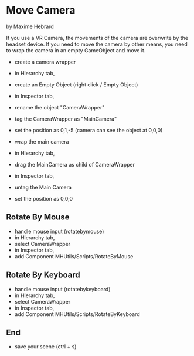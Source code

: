 # Move Camera

by Maxime Hebrard

If you use a VR Camera, the movements of the camera are overwrite by the headset device.
If you need to move the camera by other means, you need to wrap the camera in an empty GameObject and move it.

* create a camera wrapper
 * in Hierarchy tab,
 * create an Empty Object (right click / Empty Object)
 * in Inspector tab,
 * rename the object "CameraWrapper"
 * tag the CameraWrapper as "MainCamera"
 * set the position as 0,1,-5 (camera can see the object at 0,0,0)

* wrap the main camera
 * in Hierarchy tab,
 * drag the MainCamera as child of CameraWrapper
 * in Inspector tab,
 * untag the Main Camera
 * set the position as 0,0,0

## Rotate By Mouse

* handle mouse input (rotatebymouse)
 * in Hierarchy tab,
 * select CameraWrapper
 * in Inspector tab,
 * add Component MHUtils/Scripts/RotateByMouse

## Rotate By Keyboard

* handle mouse input (rotatebykeyboard)
 * in Hierarchy tab,
 * select CameraWrapper
 * in Inspector tab,
 * add Component MHUtils/Scripts/RotateByKeyboard

## End

* save your scene (ctrl + s)
